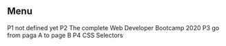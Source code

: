 ## Menu
P1 not defined yet
P2 The complete Web Developer Bootcamp 2020 
P3 go from paga A to page B
P4 CSS Selectors
